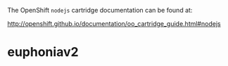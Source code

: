 The OpenShift `nodejs` cartridge documentation can be found at:

http://openshift.github.io/documentation/oo_cartridge_guide.html#nodejs
# euphoniav2
